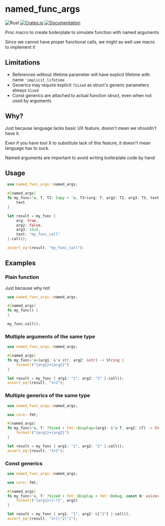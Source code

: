 # named_func_args

![Rust](https://github.com/DoumanAsh/named_func_args/workflows/Rust/badge.svg?branch=master)
[![Crates.io](https://img.shields.io/crates/v/named_func_args.svg)](https://crates.io/crates/named_func_args)
[![Documentation](https://docs.rs/named_func_args/badge.svg)](https://docs.rs/crate/named_func_args/)

Proc macro to create boilerplate to simulate function with named arguments

Since we cannot have proper functional calls, we might as well use macro to implement it

## Limitations

- References without lifetime parameter will have explicit lifetime with name `'implicit_lifetime`
- Generics may require explicit `?Sized` as struct's generic parameters always `Sized`
- Const generics are attached to actual function struct, even when not used by arguments

## Why?

Just because language lacks basic UX feature, doesn't mean we shouldn't have it.

Even if you have tool X to substitute lack of this feature, it doesn't mean language has to suck.

Named arguments are important to avoid writing boilerplate code by hand

## Usage

```rust
 use named_func_args::named_args;

 #[named_args]
 fn my_func<'a, T, T2: Copy + 'a, T3>(arg: T, arg2: T2, arg3: T3, text: &'a str,) -> &'a str where T3: 'a + Copy {
     text
 }

 let result = my_func {
     arg: true,
     arg2: false,
     arg3: 10u8,
     text: "my_func_call"
 }.call();

 assert_eq!(result, "my_func_call");
 ```

## Examples

### Plain function

Just because why not

```rust
 use named_func_args::named_args;

 #[named_args]
 fn my_func() {
 }

 my_func.call();
```

### Multiple arguments of the same type

```rust
 use named_func_args::named_args;

 #[named_args]
 fn my_func<'a>(arg1: &'a str, arg2: &str) -> String {
     format!("{arg1}+{arg2}")
 }

 let result = my_func { arg1: "1", arg2: "2" }.call();
 assert_eq!(result, "1+2");
```

### Multiple generics of the same type

```rust
 use named_func_args::named_args;

 use core::fmt;

 #[named_args]
 fn my_func<'a, T: ?Sized + fmt::Display>(arg1: &'a T, arg2: &T) -> String {
     format!("{arg1}+{arg2}")
 }

 let result = my_func { arg1: "1", arg2: "2" }.call();
 assert_eq!(result, "1+2");
```

### Const generics

```rust
 use named_func_args::named_args;

 use core::fmt;

 #[named_args]
 fn my_func<'a, T: ?Sized + fmt::Display + fmt::Debug, const N: usize>(arg1: &'a T, arg2: &[&'a T; N]) -> String {
     format!("{arg1}+{:?}", arg2)
 }

 let result = my_func { arg1: "1", arg2: &["2"] }.call();
 assert_eq!(result, "1+[\"2\"]");
 ```
